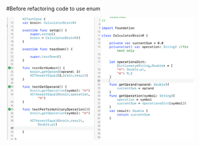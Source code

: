 #Before refactoring code to use enum

<p align="center">
  <img src="https://github.com/ericyu423/StandfordiOSCourseProjFIlesNS/blob/master/step1.png" width="500"/>  
</p>
